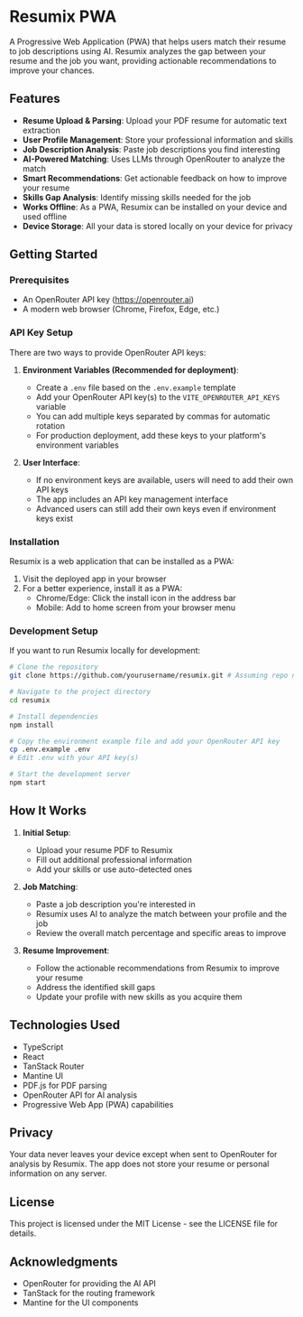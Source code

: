 # Resumix PWA

A Progressive Web Application (PWA) that helps users match their resume to job descriptions using AI. Resumix analyzes the gap between your resume and the job you want, providing actionable recommendations to improve your chances.

## Features

- **Resume Upload & Parsing**: Upload your PDF resume for automatic text extraction
- **User Profile Management**: Store your professional information and skills
- **Job Description Analysis**: Paste job descriptions you find interesting
- **AI-Powered Matching**: Uses LLMs through OpenRouter to analyze the match
- **Smart Recommendations**: Get actionable feedback on how to improve your resume
- **Skills Gap Analysis**: Identify missing skills needed for the job
- **Works Offline**: As a PWA, Resumix can be installed on your device and used offline
- **Device Storage**: All your data is stored locally on your device for privacy

## Getting Started

### Prerequisites

- An OpenRouter API key (https://openrouter.ai)
- A modern web browser (Chrome, Firefox, Edge, etc.)

### API Key Setup

There are two ways to provide OpenRouter API keys:

1. **Environment Variables (Recommended for deployment)**:
   - Create a `.env` file based on the `.env.example` template
   - Add your OpenRouter API key(s) to the `VITE_OPENROUTER_API_KEYS` variable
   - You can add multiple keys separated by commas for automatic rotation
   - For production deployment, add these keys to your platform's environment variables

2. **User Interface**:
   - If no environment keys are available, users will need to add their own API keys
   - The app includes an API key management interface
   - Advanced users can still add their own keys even if environment keys exist

### Installation

Resumix is a web application that can be installed as a PWA:

1. Visit the deployed app in your browser
2. For a better experience, install it as a PWA:
   - Chrome/Edge: Click the install icon in the address bar
   - Mobile: Add to home screen from your browser menu

### Development Setup

If you want to run Resumix locally for development:

```bash
# Clone the repository
git clone https://github.com/yourusername/resumix.git # Assuming repo name change

# Navigate to the project directory
cd resumix

# Install dependencies
npm install

# Copy the environment example file and add your OpenRouter API key
cp .env.example .env
# Edit .env with your API key(s)

# Start the development server
npm start
```

## How It Works

1. **Initial Setup**:
   - Upload your resume PDF to Resumix
   - Fill out additional professional information
   - Add your skills or use auto-detected ones

2. **Job Matching**:
   - Paste a job description you're interested in
   - Resumix uses AI to analyze the match between your profile and the job
   - Review the overall match percentage and specific areas to improve

3. **Resume Improvement**:
   - Follow the actionable recommendations from Resumix to improve your resume
   - Address the identified skill gaps
   - Update your profile with new skills as you acquire them

## Technologies Used

- TypeScript
- React
- TanStack Router
- Mantine UI
- PDF.js for PDF parsing
- OpenRouter API for AI analysis
- Progressive Web App (PWA) capabilities

## Privacy

Your data never leaves your device except when sent to OpenRouter for analysis by Resumix. The app does not store your resume or personal information on any server.

## License

This project is licensed under the MIT License - see the LICENSE file for details.

## Acknowledgments

- OpenRouter for providing the AI API
- TanStack for the routing framework
- Mantine for the UI components
